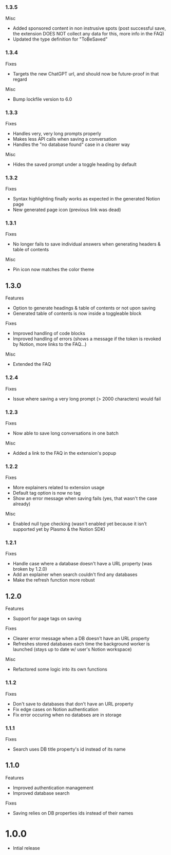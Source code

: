 ### 1.3.5

Misc

- Added sponsored content in non instrusive spots (post successful save, the extension DOES NOT collect any data for this, more info in the FAQ)
- Updated the type definition for "ToBeSaved"

### 1.3.4

Fixes

- Targets the new ChatGPT url, and should now be future-proof in that regard

Misc

- Bump lockfile version to 6.0

### 1.3.3

Fixes

- Handles very, very long prompts properly
- Makes less API calls when saving a conversation
- Handles the "no database found" case in a clearer way

Misc

- Hides the saved prompt under a toggle heading by default

### 1.3.2

Fixes

- Syntax highlighting finally works as expected in the generated Notion page
- New generated page icon (previous link was dead)

### 1.3.1

Fixes

- No longer fails to save individual answers when generating headers & table of contents

Misc

- Pin icon now matches the color theme

## 1.3.0

Features

- Option to generate headings & table of contents or not upon saving
- Generated table of contents is now inside a toggleable block

Fixes

- Improved handling of code blocks
- Improved handling of errors (shows a message if the token is revoked by Notion, more links to the FAQ...)

Misc

- Extended the FAQ

### 1.2.4

Fixes

- Issue where saving a very long prompt (> 2000 characters) would fail

### 1.2.3

Fixes

- Now able to save long conversations in one batch

Misc

- Added a link to the FAQ in the extension's popup

### 1.2.2

Fixes

- More explainers related to extension usage
- Default tag option is now no tag
- Show an error message when saving fails (yes, that wasn't the case already)

Misc

- Enabled null type checking (wasn't enabled yet because it isn't supported yet by Plasmo & the Notion SDK)

### 1.2.1

Fixes

- Handle case where a database doesn't have a URL property (was broken by 1.2.0)
- Add an explainer when search couldn't find any databases
- Make the refresh function more robust

## 1.2.0

Features

- Support for page tags on saving

Fixes

- Clearer error message when a DB doesn't have an URL property
- Refreshes stored databases each time the background worker is launched (stays up to date w/ user's Notion workspace)

Misc

- Refactored some logic into its own functions

### 1.1.2

Fixes

- Don't save to databases that don't have an URL property
- Fix edge cases on Notion authentication
- Fix error occuring when no databses are in storage

### 1.1.1

Fixes

- Search uses DB title property's id instead of its name

## 1.1.0

Features

- Improved authentication management
- Improved database search

Fixes

- Saving relies on DB properties ids instead of their names

# 1.0.0

- Intial release
